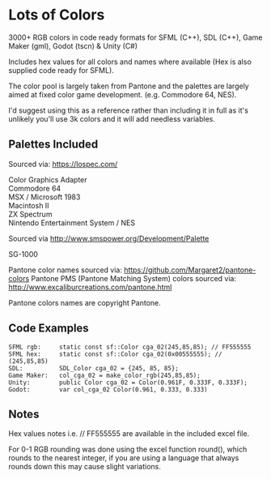 # Lots of Colors

3000+ RGB colors in code ready formats for SFML (C++), SDL (C++), Game Maker (gml), Godot (tscn) &amp; Unity (C#)

Includes hex values for all colors and names where available (Hex is also supplied code ready for SFML).

The color pool is largely taken from Pantone and the palettes are largely aimed at fixed color game development. (e.g. Commodore 64, NES).

I'd suggest using this as a reference rather than including it in full as it's unlikely you'll use 3k colors and it will add needless variables.

## Palettes Included

Sourced via: https://lospec.com/

  Color Graphics Adapter  
  Commodore 64  
  MSX / Microsoft 1983  
  Macintosh II  
  ZX Spectrum  
  Nintendo Entertainment System / NES  

Sourced via http://www.smspower.org/Development/Palette

  SG-1000
 
Pantone color names sourced via:  https://github.com/Margaret2/pantone-colors
Pantone PMS (Pantone Matching System) colors sourced via: http://www.excaliburcreations.com/pantone.html

Pantone colors names are copyright Pantone.

## Code Examples
```
SFML rgb:     static const sf::Color cga_02(245,85,85); // FF555555  
SFML hex:     static const sf::Color cga_02(0x00555555); // (245,85,85)  
SDL:          SDL_Color cga_02 = {245, 85, 85};
Game Maker:   col_cga_02 = make_color_rgb(245,85,85);  
Unity:        public Color cga_02 = Color(0.961F, 0.333F, 0.333F);  
Godot:        var col_cga_02 Color(0.961, 0.333, 0.333)
```

## Notes

Hex values notes i.e. // FF555555 are available in the included excel file.

For 0-1 RGB rounding was done using the excel function round(), which rounds to the nearest integer, if you are using a language that always rounds down this may cause slight variations. 
